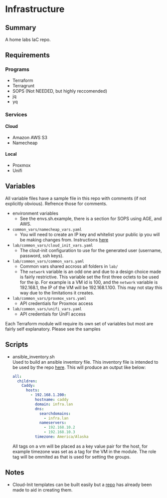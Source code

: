 # Infrastructure
## Summary  
A home labs IaC repo.

## Requirements
### Programs  
- Terraform
- Terragrunt
- SOPS (Not NEEDED, but highly reccomended)
- jq
- yq

### Services

#### Cloud
 - Amazon AWS S3
 - Namecheap

#### Local
 - Proxmox
 - Unifi

## Variables  
All variable files have a sample file in this repo with comments (if not explicitly obvious). Refrence those for comments.
- environment variables
  - See the envs.sh.example, there is a section for SOPS using AGE, and AWS.
- `common_vars/namecheap_vars.yaml`
  - You will need to create an IP key and whitelist your public ip you will be making changes from. Instructions [here](https://www.namecheap.com/support/api/intro/)
- `lab/common_vars/cloud_init_vars.yaml`
  - The clout-init configuration to use for the generated user (username, password, ssh keys).
- `lab/common_vars/common_vars.yaml`
  - Common vars shared accross all folders in `lab/`
  - The `network` variable is an odd one and due to a design choice made is fairly restrictive. This variable set the first three octets to be used for the ip. For example is a VM id is 100, and the `network` variable is 192.168.1, the IP of the VM will be 192.168.1.100. This may not stay this way due to the limitations it creates.  
- `lab/common_vars/proxmox_vars.yaml`
  - API credentials for Proxmox access
- `lab/common_vars/unifi_vars.yaml`
  - API credentials for UniFI access

Each Terraform module will require its own set of variables but most are fairly self explanatory. Please see the samples

## Scripts  
- ansible_inventory.sh  
  Used to build an ansible inventory file. This inventory file is intended to be used by the repo [here](https://github.com/Daemonslayer2048/infrastructure_plays). This will produce an output like below:  
  ``` yaml
  all:
    children:
      Caddy:
        hosts:
          - 192.168.1.200:
            hostname: caddy
            domain: infra.lan
            dns:
              searchdomains:
                - infra.lan
              nameservers:
                - 192.168.10.2
                - 192.168.10.3
            timezone: America/Alaska
  ```  
  All tags on a vm will be placed as a key value pair for the host, for example timezone was set as a tag for the VM in the module. The role tag will be ommited as that is used for setting the groups. 

## Notes
- Cloud-Init templates can be built easily but a [repo](https://github.com/Daemonslayer2048/proxmox-cloud-init-builder) has already been made to aid in creating them.  
